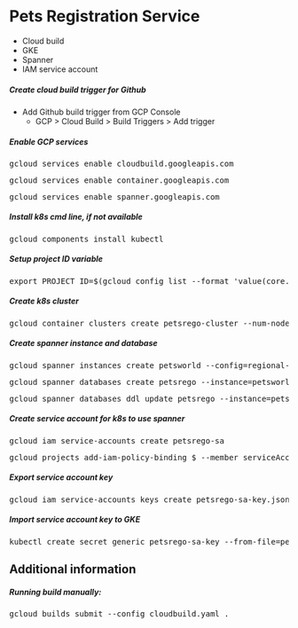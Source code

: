 # Pets Registration Service
- Cloud build
- GKE
- Spanner
- IAM service account

##### Create cloud build trigger for Github
- Add Github build trigger from GCP Console
  - GCP > Cloud Build > Build Triggers > Add trigger

##### Enable GCP services
<pre>gcloud services enable cloudbuild.googleapis.com</pre>
<pre>gcloud services enable container.googleapis.com</pre>
<pre>gcloud services enable spanner.googleapis.com</pre>

##### Install k8s cmd line, if not available
<pre>gcloud components install kubectl</pre>

##### Setup project ID variable
<pre>export PROJECT_ID=$(gcloud config list --format 'value(core.project)')</pre>

##### Create k8s cluster
<pre>gcloud container clusters create petsrego-cluster --num-nodes=3 --zone=us-central1-a</pre>

##### Create spanner instance and database
<pre>gcloud spanner instances create petsworld --config=regional-us-central1 --nodes=1 --description=petsworld</pre>
<pre>gcloud spanner databases create petsrego --instance=petsworld</pre>
<pre>gcloud spanner databases ddl update petsrego --instance=petsworld --ddl="$(&lt;db/petsrego.ddl)"</pre>

##### Create service account for k8s to use spanner
<pre>gcloud iam service-accounts create petsrego-sa</pre>
<pre>gcloud projects add-iam-policy-binding $ --member serviceAccount:petsrego-sa@${PROJECT_ID}.iam.gserviceaccount.com --role roles/spanner.databaseUser</pre>

##### Export service account key
<pre>gcloud iam service-accounts keys create petsrego-sa-key.json --iam-account petsrego-sa@${PROJECT_ID}.iam.gserviceaccount.com</pre>

##### Import service account key to GKE
<pre>kubectl create secret generic petsrego-sa-key --from-file=petsrego-sa-key.json=petsrego-sa-key.json</pre>

## Additional information

##### Running build manually:
<pre>gcloud builds submit --config cloudbuild.yaml .</pre>
